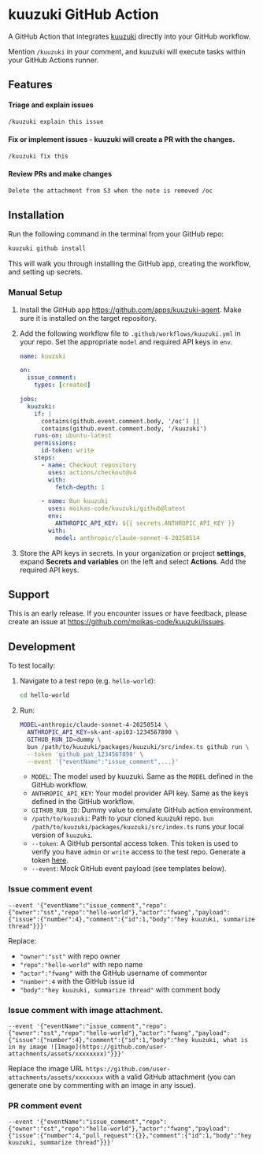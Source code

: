 # kuuzuki GitHub Action

A GitHub Action that integrates [kuuzuki](https://kuuzuki.ai) directly into your GitHub workflow.

Mention `/kuuzuki` in your comment, and kuuzuki will execute tasks within your GitHub Actions runner.

## Features

#### Triage and explain issues

```bash
/kuuzuki explain this issue
```

#### Fix or implement issues - kuuzuki will create a PR with the changes.

```bash
/kuuzuki fix this
```

#### Review PRs and make changes

```bash
Delete the attachment from S3 when the note is removed /oc
```

## Installation

Run the following command in the terminal from your GitHub repo:

```bash
kuuzuki github install
```

This will walk you through installing the GitHub app, creating the workflow, and setting up secrets.

### Manual Setup

1. Install the GitHub app https://github.com/apps/kuuzuki-agent. Make sure it is installed on the target repository.
2. Add the following workflow file to `.github/workflows/kuuzuki.yml` in your repo. Set the appropriate `model` and required API keys in `env`.

   ```yml
   name: kuuzuki

   on:
     issue_comment:
       types: [created]

   jobs:
     kuuzuki:
       if: |
         contains(github.event.comment.body, '/oc') ||
         contains(github.event.comment.body, '/kuuzuki')
       runs-on: ubuntu-latest
       permissions:
         id-token: write
       steps:
         - name: Checkout repository
           uses: actions/checkout@v4
           with:
             fetch-depth: 1

         - name: Run kuuzuki
           uses: moikas-code/kuuzuki/github@latest
           env:
             ANTHROPIC_API_KEY: ${{ secrets.ANTHROPIC_API_KEY }}
           with:
             model: anthropic/claude-sonnet-4-20250514
   ```

3. Store the API keys in secrets. In your organization or project **settings**, expand **Secrets and variables** on the left and select **Actions**. Add the required API keys.

## Support

This is an early release. If you encounter issues or have feedback, please create an issue at https://github.com/moikas-code/kuuzuki/issues.

## Development

To test locally:

1. Navigate to a test repo (e.g. `hello-world`):

   ```bash
   cd hello-world
   ```

2. Run:

   ```bash
   MODEL=anthropic/claude-sonnet-4-20250514 \
     ANTHROPIC_API_KEY=sk-ant-api03-1234567890 \
     GITHUB_RUN_ID=dummy \
     bun /path/to/kuuzuki/packages/kuuzuki/src/index.ts github run \
     --token 'github_pat_1234567890' \
     --event '{"eventName":"issue_comment",...}'
   ```

   - `MODEL`: The model used by kuuzuki. Same as the `MODEL` defined in the GitHub workflow.
   - `ANTHROPIC_API_KEY`: Your model provider API key. Same as the keys defined in the GitHub workflow.
   - `GITHUB_RUN_ID`: Dummy value to emulate GitHub action environment.
   - `/path/to/kuuzuki`: Path to your cloned kuuzuki repo. `bun /path/to/kuuzuki/packages/kuuzuki/src/index.ts` runs your local version of `kuuzuki`.
   - `--token`: A GitHub persontal access token. This token is used to verify you have `admin` or `write` access to the test repo. Generate a token [here](https://github.com/settings/personal-access-tokens).
   - `--event`: Mock GitHub event payload (see templates below).

### Issue comment event

```
--event '{"eventName":"issue_comment","repo":{"owner":"sst","repo":"hello-world"},"actor":"fwang","payload":{"issue":{"number":4},"comment":{"id":1,"body":"hey kuuzuki, summarize thread"}}}'
```

Replace:

- `"owner":"sst"` with repo owner
- `"repo":"hello-world"` with repo name
- `"actor":"fwang"` with the GitHub username of commentor
- `"number":4` with the GitHub issue id
- `"body":"hey kuuzuki, summarize thread"` with comment body

### Issue comment with image attachment.

```
--event '{"eventName":"issue_comment","repo":{"owner":"sst","repo":"hello-world"},"actor":"fwang","payload":{"issue":{"number":4},"comment":{"id":1,"body":"hey kuuzuki, what is in my image ![Image](https://github.com/user-attachments/assets/xxxxxxxx)"}}}'
```

Replace the image URL `https://github.com/user-attachments/assets/xxxxxxxx` with a valid GitHub attachment (you can generate one by commenting with an image in any issue).

### PR comment event

```
--event '{"eventName":"issue_comment","repo":{"owner":"sst","repo":"hello-world"},"actor":"fwang","payload":{"issue":{"number":4,"pull_request":{}},"comment":{"id":1,"body":"hey kuuzuki, summarize thread"}}}'
```

